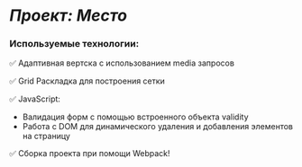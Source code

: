 # *Проект: Место*

### Используемые технологии:
:white_check_mark: Адаптивная вертска с использованием media запросов  
  
:white_check_mark: Grid Раскладка для построения сетки

:white_check_mark: JavaScript:
- Валидация форм с помощью встроенного объекта validity
- Работа с DOM для динамического удаления и добавления элементов на страницу

:white_check_mark: Сборка проекта при помощи Webpack!

